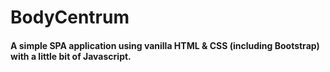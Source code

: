 # BodyCentrum

#### A simple SPA application using vanilla HTML & CSS (including Bootstrap) with a little bit of Javascript.
